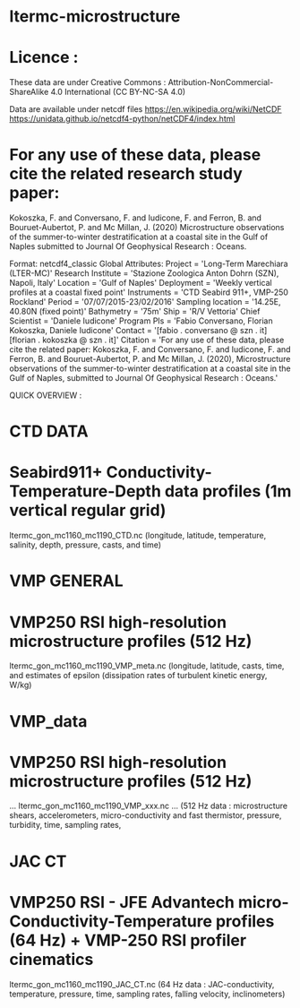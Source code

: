 # ltermc-microstructure

# Licence : 
These data are under Creative Commons : Attribution-NonCommercial-ShareAlike 4.0 International (CC BY-NC-SA 4.0)

Data are available under netcdf files 
https://en.wikipedia.org/wiki/NetCDF
https://unidata.github.io/netcdf4-python/netCDF4/index.html


# For any use of these data, please cite the related research study paper:
Kokoszka, F. and Conversano, F. and Iudicone, F. and Ferron, B. and Bouruet-Aubertot, P. and Mc Millan, J. (2020)
Microstructure observations of the summer-to-winter destratification at a coastal site in the Gulf of Naples
submitted to Journal Of Geophysical Research : Oceans.


Format:
           netcdf4_classic
Global Attributes:
           Project            = 'Long-Term Marechiara (LTER-MC)'
           Research Institute = 'Stazione Zoologica Anton Dohrn (SZN), Napoli, Italy'
           Location           = 'Gulf of Naples'
           Deployment         = 'Weekly vertical profiles at a coastal fixed point'
           Instruments        = 'CTD Seabird 911+, VMP-250 Rockland'
           Period             = '07/07/2015-23/02/2016'
           Sampling location  = '14.25E, 40.80N (fixed point)'
           Bathymetry         = '75m'
           Ship               = 'R/V Vettoria'
           Chief Scientist    = 'Daniele Iudicone'
           Program PIs        = 'Fabio Conversano, Florian Kokoszka, Daniele Iudicone'
           Contact            = '[fabio . conversano @ szn . it]  [florian . kokoszka @ szn . it]'
           Citation           = 'For any use of these data, please cite the related paper: Kokoszka, F. and Conversano, F. and Iudicone, F. and Ferron, B. and Bouruet-Aubertot, P. and Mc Millan, J. (2020), Microstructure observations of the summer-to-winter destratification at a coastal site in the Gulf of Naples, submitted to Journal Of Geophysical Research : Oceans.'
      
      
      
QUICK OVERVIEW :

# CTD DATA 
# Seabird911+ Conductivity-Temperature-Depth data profiles (1m vertical regular grid)
ltermc_gon_mc1160_mc1190_CTD.nc
(longitude, latitude, temperature, salinity, depth, pressure, casts, and time)

# VMP GENERAL 
# VMP250 RSI high-resolution microstructure profiles (512 Hz)
ltermc_gon_mc1160_mc1190_VMP_meta.nc
(longitude, latitude, casts, time, and estimates of epsilon (dissipation rates of turbulent kinetic energy, W/kg)

# VMP_data
# VMP250 RSI high-resolution microstructure profiles (512 Hz)
...
ltermc_gon_mc1160_mc1190_VMP_xxx.nc
...
(512 Hz data : microstructure shears, accelerometers, micro-conductivity and fast thermistor, pressure, turbidity, time, sampling rates, 

# JAC CT
# VMP250 RSI - JFE Advantech micro-Conductivity-Temperature profiles (64 Hz) + VMP-250 RSI profiler cinematics
ltermc_gon_mc1160_mc1190_JAC_CT.nc
(64 Hz data : JAC-conductivity, temperature, pressure, time, sampling rates, falling velocity, inclinometers)


           

